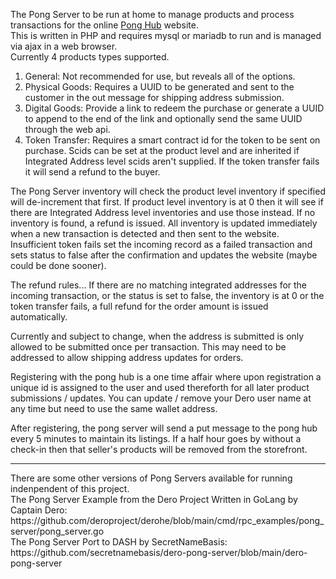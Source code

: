 The Pong Server to be run at home to manage products and process transactions for the online <a href="https://github.com/siteraiser/Pong-Hub">Pong Hub</a> website.<br>
This is written in PHP and requires mysql or mariadb to run and is managed via ajax in a web browser.<br>
Currently 4 products types supported.<br>
<ol>
  <li>General: Not recommended for use, but reveals all of the options.</li>
   <li>Physical Goods: Requires a UUID to be generated and sent to the customer in the out message for shipping address submission.</li>
     <li>Digital Goods: Provide a link to redeem the purchase or generate a UUID to append to the end of the link and optionally send the same UUID through the web api.</li>
       <li>Token Transfer: Requires a smart contract id for the token to be sent on purchase. Scids can be set at the product level and are inherited if Integrated Address level scids aren't supplied. If the token transfer fails it will send a refund to the buyer.</li>
</ol>
<p>
The Pong Server inventory will check the product level inventory if specified will de-increment that first. If product level inventory is at 0 then it will see if there are Integrated Address level inventories and use those instead. If no inventory is found, a refund is issued. All inventory is updated immediately when a new transaction is detected and then sent to the website. Insufficient token fails set the incoming record as a failed transaction and sets status to false after the confirmation and updates the website (maybe could be done sooner).</p>
<p>
The refund rules... If there are no matching integrated addresses for the incoming transaction, or the status is set to false, the inventory is at 0 or the token transfer fails, a full refund for the order amount is issued automatically.
</p>
<p>
Currently and subject to change, when the address is submitted is only allowed to be submitted once per transaction. This may need to be addressed to allow shipping address updates for orders.
</p>
<p>
Registering with the pong hub is a one time affair where upon registration a unique id is assigned to the user and used thereforth for all later product submissions / updates. You can update / remove your Dero user name at any time but need to use the same wallet address. 
</p>
<p>
After registering, the pong server will send a put message to the pong hub every 5 minutes to maintain its listings. If a half hour goes by without a check-in then that seller's products will be removed from the storefront.
</p>


<hr>
There are some other versions of Pong Servers available for running indenpendent of this project.<br>
The Pong Server Example from the Dero Project Written in GoLang by Captain Dero: https://github.com/deroproject/derohe/blob/main/cmd/rpc_examples/pong_server/pong_server.go<br>
The Pong Server Port to DASH by SecretNameBasis: https://github.com/secretnamebasis/dero-pong-server/blob/main/dero-pong-server
